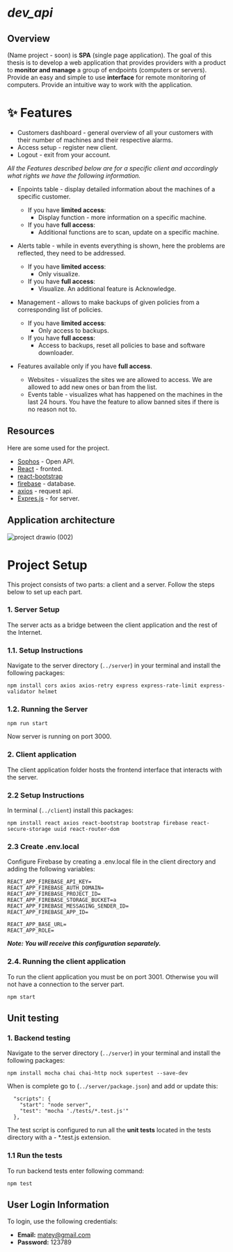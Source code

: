 #  _dev_api_

## Overview
(Name project - soon) is **SPA** (single page application). The goal of this thesis is to develop a web application that provides providers with a product to **monitor and manage** a group of endpoints (computers or servers). Provide an easy and simple to use **interface** for remote monitoring of computers. Provide an intuitive way to work with the application.


# ✨ Features
- Customers dashboard - general overview of all your customers with their number of machines and their respective alarms.
- Access setup - register new client.
- Logout - exit from your account. 

*All the Features described below are for a specific client and accordingly what rights we have the following information.*

- Enpoints table - display detailed information about the machines of a specific customer.
  - If you have **limited access**:
    - Display function - more information on a specific machine.
  - If you have **full access**:
    - Additional functions are to scan, update on a specific machine.

- Alerts table - while in events everything is shown, here the problems are reflected, they need to be addressed.
  - If you have **limited access**:
    - Only visualize.
  - If you have **full access**:
    - Visualize. An additional feature is Acknowledge.

- Management - allows to make backups of given policies from a corresponding list of policies.
  - If you have **limited access**:
    - Only access to backups.
  - If you have **full access**:
    - Access to backups, reset all policies to base and software downloader.

- Features available only if you have **full access**.
  - Websites - visualizes the sites we are allowed to access. We are allowed to add new ones or ban from the list.
  - Events table - visualizes what has happened on the machines in the last 24 hours. You have the feature to allow banned sites if there is no reason not to.

## Resources
Here are some used for the project.

- [Sophos](https://developer.sophos.com/) - Open API.
- [React](https://react.dev/) - fronted.
- [react-bootstrap](https://react-bootstrap.github.io/)
- [firebase](https://firebase.google.com/) - database.
- [axios](https://axios-http.com/docs/intro) - request api.
- [Expres.js](https://expressjs.com/) - for server.

## Application architecture
![project drawio (002)](https://github.com/Matey-Nikolov/_dev_api/assets/80168510/cf99e1cf-4472-4539-9cb5-2faaae2c4248)



# Project Setup
This project consists of two parts: a client and a server. Follow the steps below to set up each part.

### 1. Server Setup
The server acts as a bridge between the client application and the rest of the Internet.

### 1.1.  Setup Instructions
Navigate to the server directory (`../server`) in your terminal and install the following packages:

```
npm install cors axios axios-retry express express-rate-limit express-validator helmet
```

### 1.2. Running the Server
```
npm run start
```
Now server is running on port 3000.

### 2. Client application
The client application folder hosts the frontend interface that interacts with the server.

### 2.2 Setup Instructions

In terminal (`../client`) install this packages:

```
npm install react axios react-bootstrap bootstrap firebase react-secure-storage uuid react-router-dom
```

### 2.3 Create .env.local
Configure Firebase by creating a .env.local file in the client directory and adding the following variables:

```
REACT_APP_FIREBASE_API_KEY=
REACT_APP_FIREBASE_AUTH_DOMAIN=
REACT_APP_FIREBASE_PROJECT_ID=
REACT_APP_FIREBASE_STORAGE_BUCKET=a
REACT_APP_FIREBASE_MESSAGING_SENDER_ID=
REACT_APP_FIREBASE_APP_ID=

REACT_APP_BASE_URL=
REACT_APP_ROLE=
```
***Note: You will receive this configuration separately.***

### 2.4. Running the client application

To run the client application you must be on port 3001. Otherwise you will not have a connection to the server part.
```
npm start
```

## Unit testing

### 1. Backend testing
Navigate to the server directory (`../server`) in your terminal and install the following packages:

```
npm install mocha chai chai-http nock supertest --save-dev
```
When is complete go to (`../server/package.json`) and add or update this:
```
  "scripts": {
    "start": "node server",
    "test": "mocha './tests/*.test.js'"
  },
```
The test script is configured to run all the **unit tests** located in the tests directory with a - *.test.js extension.

### 1.1 Run the tests
To run backend tests enter following command:
```
npm test
```

## User Login Information
To login, use the following credentials:

- **Email:** matey@gmail.com
- **Password:** 123789
